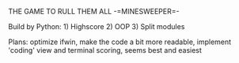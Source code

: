 THE GAME TO RULL THEM ALL -=MINESWEEPER=-

Build by Python:
    1) Highscore
    2) OOP
    3) Split modules

Plans:
    optimize ifwin, make the code a bit more readable, implement 'coding' view and terminal scoring, seems best and easiest 